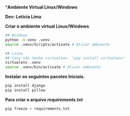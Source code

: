***Ambiente Virtual Linux/Windows**

**Dev: Letícia Lima** 
    
**Criar o ambiente virtual Linux/Windows**

```bash
## Windows
python -m venv .venv
source .venv/Scripts/activate # Ativar ambiente

## Linux 
## Caso não tenha virtualenv. "pip install virtualenv"
virtualenv .venv
source .venv/bin/activate # Ativar ambiente
```

**Instalar os seguintes pacotes Iniciais.**

```bash
pip install django
pip install pillow
```

**Para criar o arquivo *requirements.txt***

```bash
pip freeze > requirements.txt
```
